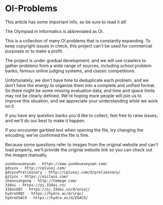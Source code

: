 # OI-Problems

This article has some important info, so be sure to read it all!

The Olympiad in Informatics is abbreviated as OI.

This is a collection of many OI problems that is constantly expanding. To keep copyright issues in check, this project can't be used for commercial purposes or to make a profit.

The project is under gradual development, and we will use crawlers to gather problems from a wide range of sources, including school problem banks, famous online judging systems, and classic competitions.

Unfortunately, we don't have time to deduplicate each problem, and we don’t have the energy to organize them into a complete and unified format. So there might be some missing evaluation data, and time and space limits may not be clearly defined. We're hoping more people will join us to improve this situation, and we appreciate your understanding while we work on it.

If you have any question banks you'd like to collect, feel free to raise issues, and we'll do our best to make it happen.

If you encounter garbled text when opening the file, try changing the encoding; we’ve confirmed the file is fine.

Because some questions refer to images from the original website and can't load properly, we'll provide the original website link so you can check out the images manually.

```text
yundouxuanyuan - https://www.yundouxueyuan.com/
gdsyzx - http://cplusoj.com/
gdsyzxPreliminary - http://cplusoj.com/d/preliminary/
gztyzx - https://oiclass.com/
shaoniangong - http://temege.com/
33dai - https://oj.33dai.cn/
33daiUOJ - https://oj.33dai.cn/d/unioj/
hydroSRQC - https://hydro.ac/d/srqc/
hydroUSACO - https://hydro.ac/d/USACO/
```